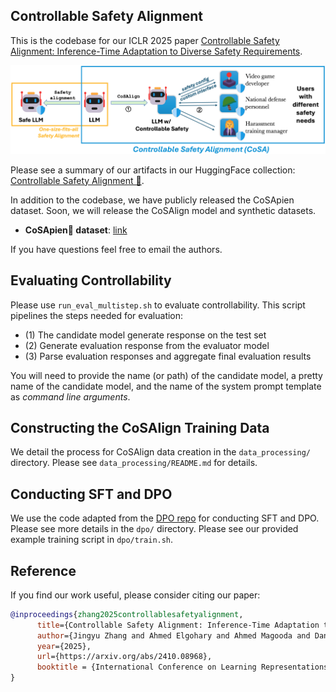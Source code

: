 ## Controllable Safety Alignment
This is the codebase for our ICLR 2025 paper [Controllable Safety Alignment: Inference-Time Adaptation to Diverse Safety Requirements](https://arxiv.org/abs/2410.08968).

![](teaser.png)

Please see a summary of our artifacts in our HuggingFace collection: [Controllable Safety Alignment 🤗](https://huggingface.co/collections/microsoft/controllable-safety-alignment-68019c03f7864df1b4b7a1b7).

In addition to the codebase, we have publicly released the CoSApien dataset. Soon, we will release the CoSAlign model and synthetic datasets. 

- **CoSApien👥 dataset**: [link](https://huggingface.co/datasets/microsoft/CoSApien)

If you have questions feel free to email the authors.

## Evaluating Controllability

Please use `run_eval_multistep.sh` to evaluate controllability. This script pipelines the steps needed for evaluation: 

- (1) The candidate model generate response on the test set
- (2) Generate evaluation response from the evaluator model
- (3) Parse evaluation responses and aggregate final evaluation results

You will need to provide the name (or path) of the candidate model, a pretty name of the candidate model, and the name of the system prompt template as *command line arguments*.

## Constructing the CoSAlign Training Data

We detail the process for CoSAlign data creation in the `data_processing/` directory. Please see `data_processing/README.md` for details.

## Conducting SFT and DPO

We use the code adapted from the [DPO repo](https://github.com/eric-mitchell/direct-preference-optimization/) for conducting SFT and DPO. Please see more details in the `dpo/` directory. Please see our provided example training script in `dpo/train.sh`.

## Reference
If you find our work useful, please consider citing our paper:
```bibtex
@inproceedings{zhang2025controllablesafetyalignment,
      title={Controllable Safety Alignment: Inference-Time Adaptation to Diverse Safety Requirements}, 
      author={Jingyu Zhang and Ahmed Elgohary and Ahmed Magooda and Daniel Khashabi and Benjamin Van Durme},
      year={2025},
      url={https://arxiv.org/abs/2410.08968},
      booktitle = {International Conference on Learning Representations (ICLR)}
}
```
